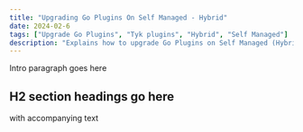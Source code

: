 ```yaml
---
title: "Upgrading Go Plugins On Self Managed - Hybrid"
date: 2024-02-6
tags: ["Upgrade Go Plugins", "Tyk plugins", "Hybrid", "Self Managed"]
description: "Explains how to upgrade Go Plugins on Self Managed (Hybrid)"
---
```


Intro paragraph goes here

## H2 section headings go here 
with accompanying text